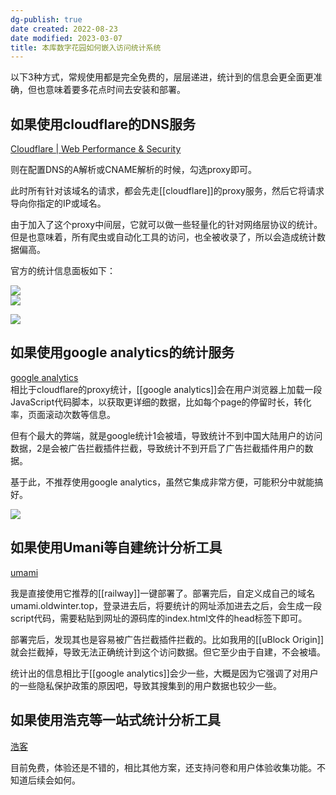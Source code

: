 ```yaml
---
dg-publish: true
date created: 2022-08-23
date modified: 2023-03-07
title: 本库数字花园如何嵌入访问统计系统
---
```


以下3种方式，常规使用都是完全免费的，层层递进，统计到的信息会更全面更准确，但也意味着要多花点时间去安装和部署。

## 如果使用cloudflare的DNS服务

[Cloudflare | Web Performance & Security](https://dash.cloudflare.com/)

则在配置DNS的A解析或CNAME解析的时候，勾选proxy即可。

此时所有针对该域名的请求，都会先走[[cloudflare]]的proxy服务，然后它将请求导向你指定的IP或域名。

由于加入了这个proxy中间层，它就可以做一些轻量化的针对网络层协议的统计。但是也意味着，所有爬虫或自动化工具的访问，也全被收录了，所以会造成统计数据偏高。

官方的统计信息面板如下：

![](https://img2.oldwinter.top/202208232305309.png)  
![](https://img2.oldwinter.top/202208232306036.png)

![](https://img2.oldwinter.top/202208232305980.png)

## 如果使用google analytics的统计服务

[google analytics](https://analytics.google.com/analytics/web/)  
相比于cloudflare的proxy统计，[[google analytics]]会在用户浏览器上加载一段JavaScript代码脚本，以获取更详细的数据，比如每个page的停留时长，转化率，页面滚动次数等信息。

但有个最大的弊端，就是google统计1会被墙，导致统计不到中国大陆用户的访问数据，2是会被广告拦截插件拦截，导致统计不到开启了广告拦截插件用户的数据。

基于此，不推荐使用google analytics，虽然它集成非常方便，可能积分中就能搞好。

![](https://img2.oldwinter.top/202208232313158.png)

## 如果使用Umani等自建统计分析工具

[umami](https://umami.is/)

我是直接使用它推荐的[[railway]]一键部署了。部署完后，自定义成自己的域名 umami.oldwinter.top，登录进去后，将要统计的网址添加进去之后，会生成一段script代码，需要粘贴到网址的源码库的index.html文件的head标签下即可。

部署完后，发现其也是容易被广告拦截插件拦截的。比如我用的[[uBlock Origin]]就会拦截掉，导致无法正确统计到这个访问数据。但它至少由于自建，不会被墙。

统计出的信息相比于[[google analytics]]会少一些，大概是因为它强调了对用户的一些隐私保护政策的原因吧，导致其搜集到的用户数据也较少一些。

## 如果使用浩克等一站式统计分析工具

[浩客](https://app.howxm.com/)

目前免费，体验还是不错的，相比其他方案，还支持问卷和用户体验收集功能。不知道后续会如何。
